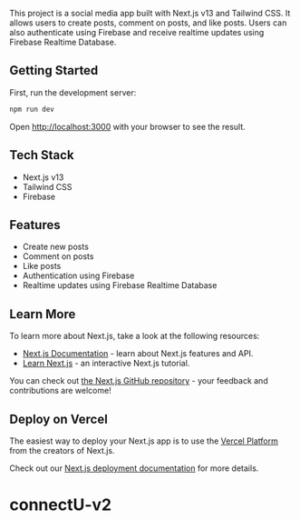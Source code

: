 This project is a social media app built with Next.js v13 and Tailwind CSS. It allows users to create posts, comment on posts, and like posts. Users can also authenticate using Firebase and receive realtime updates using Firebase Realtime Database.



## Getting Started

First, run the development server:

```bash
npm run dev

```

Open [http://localhost:3000](http://localhost:3000) with your browser to see the result.

## Tech Stack

- Next.js v13
- Tailwind CSS
- Firebase

## Features

- Create new posts
- Comment on posts
- Like posts
- Authentication using Firebase
- Realtime updates using Firebase Realtime Database



## Learn More

To learn more about Next.js, take a look at the following resources:

- [Next.js Documentation](https://nextjs.org/docs) - learn about Next.js features and API.
- [Learn Next.js](https://nextjs.org/learn) - an interactive Next.js tutorial.

You can check out [the Next.js GitHub repository](https://github.com/vercel/next.js/) - your feedback and contributions are welcome!

## Deploy on Vercel

The easiest way to deploy your Next.js app is to use the [Vercel Platform](https://vercel.com/new?utm_medium=default-template&filter=next.js&utm_source=create-next-app&utm_campaign=create-next-app-readme) from the creators of Next.js.

Check out our [Next.js deployment documentation](https://nextjs.org/docs/deployment) for more details.
# connectU-v2
